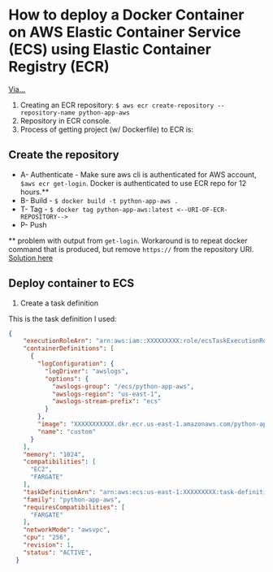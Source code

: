 # How to deploy a Docker Container on AWS Elastic Container Service (ECS) using Elastic Container Registry (ECR)

[Via...](https://towardsdatascience.com/how-to-deploy-a-docker-container-python-on-amazon-ecs-using-amazon-ecr-9c52922b738f)

1. Creating an ECR repository: `$ aws ecr create-repository --repository-name python-app-aws`
1. Repository in ECR console.
1. Process of getting project (w/ Dockerfile) to ECR is:


## Create the repository
 - A- Authenticate  -  Make sure aws cli is authenticated for AWS account, `$aws ecr get-login`. Docker is authenticated to use ECR repo for 12 hours.**
 - B- Build  - `$ docker build -t python-app-aws .`
 - T- Tag - `$ docker tag python-app-aws:latest <--URI-OF-ECR-REPOSITORY-->`
 - P- Push

** problem with output from `get-login`. Workaround is to repeat docker command that is produced, but remove `https://` from the repository URI. [Solution here](https://docs.aws.amazon.com/AmazonECR/latest/userguide/common-errors-docker.html#error-403)

## Deploy container to ECS

1. Create a task definition

This is the task definition I used:
```json
{
    "executionRoleArn": "arn:aws:iam::XXXXXXXXX:role/ecsTaskExecutionRole",
    "containerDefinitions": [
      {
        "logConfiguration": {
          "logDriver": "awslogs",
          "options": {
            "awslogs-group": "/ecs/python-app-aws",
            "awslogs-region": "us-east-1",
            "awslogs-stream-prefix": "ecs"
          }
        },
        "image": "XXXXXXXXXXX.dkr.ecr.us-east-1.amazonaws.com/python-app-aws:latest",
        "name": "custom"
      }
    ],
    "memory": "1024",
    "compatibilities": [
      "EC2",
      "FARGATE"
    ],
    "taskDefinitionArn": "arn:aws:ecs:us-east-1:XXXXXXXXX:task-definition/python-app-aws:1",
    "family": "python-app-aws",
    "requiresCompatibilities": [
      "FARGATE"
    ],
    "networkMode": "awsvpc",
    "cpu": "256",
    "revision": 1,
    "status": "ACTIVE",
  }
```


